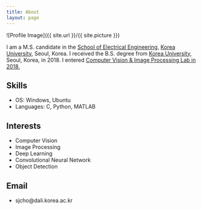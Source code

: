 ```yaml
---
title: About
layout: page
---
```

![Profile Image]({{ site.url }}/{{ site.picture }})

<p>I am a M.S. candidate in the <a href="https://ee.korea.ac.kr/">School of Electrical Engineering</a>, <a href="http://korea.ac.kr/">Korea University</a>, Seoul, Korea.
I received the B.S. degree from <a href="http://korea.ac.kr/">Korea University</a>, Seoul, Korea, in 2018.
I entered <a href="https://dali.korea.ac.kr/">Computer Vision & Image Processing Lab in 2018.</a>
</p>

<h2>Skills</h2>

<ul class="skill-list">
<li>OS: Windows, Ubuntu</li>
<li>Languages: C, Python, MATLAB</li>
</ul>

<h2>Interests</h2>

<ul>
	<li>Computer Vision</li>
        <li>Image Processing</li>
	<li>Deep Learning</li>
	<li>Convolutional Neural Network</li>
        <li>Object Detection</li>
</ul>

<h2>Email</h2>

<ul>
        <li>sjcho@dali.korea.ac.kr</li>
</ul>

